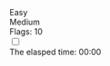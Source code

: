 <!DOCTYPE html>
<html>

<head>
  <meta charset="utf-8">
  <meta name="viewport" content="width=device-width">
  <title>Minesweeper</title>
  <link href="style.css" rel="stylesheet" type="text/css" />
  <link rel="stylesheet" href="https://code.jquery.com/mobile/1.4.5/jquery.mobile-1.4.5.min.css" />
  <script src="https://code.jquery.com/jquery-1.11.1.min.js"></script>
  <script src="https://code.jquery.com/mobile/1.4.5/jquery.mobile-1.4.5.min.js"></script>
</head>



<body>
  <div class="menu">
    <div id="Easy" class="menuButton" data-size="Easy">Easy</div>
    <div id="Medium" class="menuButton" data-size="Medium">Medium</div>
    <div class="flag">Flags: <span>10</span></div>
    <input type="checkbox" id="sound"/>
  </div>
  <div class="gridwrapper">
    <div class="grid"></div>
  </div>
  <div id=timeDisplay>The elasped time:  <span id="time">00:00</span></div>
  <div id="overlay">
    <div id="overlayin">
    </div>
  </div>
  <script>$(window).contextmenu((e)=>e.preventDefault())</script>
  <script src="gameEngine.js"></script>
</body>

</html>
